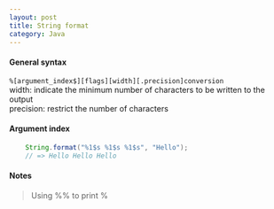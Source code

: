 ```yaml
---
layout: post
title: String format
category: Java
---
```

#### General syntax

`%[argument_index$][flags][width][.precision]conversion`\
width: indicate the minimum number of characters to be written to the output\
precision: restrict the number of characters

#### Argument index

```Java
    String.format("%1$s %1$s %1$s", "Hello");
    // => Hello Hello Hello
```

#### Notes

> Using %% to print %
